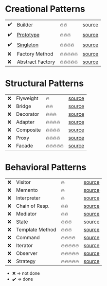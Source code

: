 # Creational Patterns
<table style="width:100%">
    <tr>
        <td>✔️</td>
        <td><a href="https://github.com/koeit/design-patterns/tree/main/src/Creational%20Patterns/Builder">Builder</a></td>
        <td>🔥🔥</td>
        <td><a href="https://www.dofactory.com/net/builder-design-pattern">source</a></td>
    </tr>
    <tr>
        <td>✔️</td>
        <td><a href="https://github.com/koeit/design-patterns/tree/main/src/Creational%20Patterns/Prototype">Prototype</a></td>
        <td>🔥🔥🔥</td>
        <td><a href="https://www.dofactory.com/net/prototype-design-pattern">source</a></td>
    </tr>
    <tr>
        <td>✔️</td>
        <td><a href="https://github.com/koeit/design-patterns/tree/main/src/Creational%20Patterns/Singleton">Singleton</a></td>
        <td>🔥🔥🔥🔥</td>
        <td><a href="https://www.dofactory.com/net/singleton-design-pattern">source</a></td>
    </tr>
    <tr>
        <td>❌</td>
        <td>Factory Method</td>
        <td>🔥🔥🔥🔥🔥</td>
        <td><a href="https://www.dofactory.com/net/factory-method-design-pattern">source</a></td>
    </tr>
    <tr>
        <td>❌</td>
        <td>Abstract Factory</td>
        <td>🔥🔥🔥🔥🔥</td>
        <td><a href="https://www.dofactory.com/net/abstract-factory-design-pattern">source</a></td>
    </tr>
</table>

# Structural Patterns
<table style="width:100%">
    <tr>
        <td>❌</td>
        <td>Flyweight</td>
        <td>🔥</td>
        <td><a href="https://www.dofactory.com/net/flyweight-design-pattern">source</a></td>
    </tr>
    <tr>
        <td>❌</td>
        <td>Bridge</td>
        <td>🔥🔥</td>
        <td><a href="https://www.dofactory.com/net/bridge-design-pattern">source</a></td>
    </tr>
    <tr>
        <td>❌</td>
        <td>Decorator</td>
        <td>🔥🔥🔥</td>
        <td><a href="https://www.dofactory.com/net/decorator-design-pattern">source</a></td>
    </tr>
    <tr>
        <td>❌</td>
        <td>Adapter</td>
        <td>🔥🔥🔥🔥</td>
        <td><a href="https://www.dofactory.com/net/adapter-design-pattern">source</a></td>
    </tr>
    <tr>
        <td>❌</td>
        <td>Composite</td>
        <td>🔥🔥🔥🔥</td>
        <td><a href="https://www.dofactory.com/net/composite-design-pattern">source</a></td>
    </tr>
    <tr>
        <td>❌</td>
        <td>Proxy</td>
        <td>🔥🔥🔥🔥</td>
        <td><a href="https://www.dofactory.com/net/proxy-design-pattern">source</a></td>
    </tr>
    <tr>
        <td>❌</td>
        <td>Facade</td>
        <td>🔥🔥🔥🔥🔥</td>
        <td><a href="https://www.dofactory.com/net/facade-design-pattern">source</a></td>
    </tr>
</table>

# Behavioral Patterns
<table style="width:100%">
    <tr>
        <td>❌</td>
        <td>Visitor</td>
        <td>🔥</td>
        <td><a href="https://www.dofactory.com/net/visitor-design-pattern">source</a></td>
    </tr>
    <tr>
        <td>❌</td>
        <td>Memento</td>
        <td>🔥</td>
        <td><a href="https://www.dofactory.com/net/memento-design-pattern">source</a></td>
    </tr>
    <tr>
        <td>❌</td>
        <td>Interpreter</td>
        <td>🔥</td>
        <td><a href="https://www.dofactory.com/net/interpreter-design-pattern">source</a></td>
    </tr>
    <tr>
        <td>❌</td>
        <td>Chain of Resp.</td>
        <td>🔥🔥</td>
        <td><a href="https://www.dofactory.com/net/chain-of-responsibility-design-pattern">source</a></td>
    </tr>
    <tr>
        <td>❌</td>
        <td>Mediator</td>
        <td>🔥🔥</td>
        <td><a href="https://www.dofactory.com/net/mediator-design-pattern">source</a></td>
    </tr>
    <tr>
        <td>❌</td>
        <td>State</td>
        <td>🔥🔥🔥</td>
        <td><a href="https://www.dofactory.com/net/state-design-pattern">source</a></td>
    </tr>
    <tr>
        <td>❌</td>
        <td>Template Method</td>
        <td>🔥🔥🔥</td>
        <td><a href="https://www.dofactory.com/net/template-method-design-pattern">source</a></td>
    </tr>
    <tr>
        <td>❌</td>
        <td>Command</td>
        <td>🔥🔥🔥🔥</td>
        <td><a href="https://www.dofactory.com/net/command-design-pattern">source</a></td>
    </tr>
    <tr>
        <td>❌</td>
        <td>Iterator</td>
        <td>🔥🔥🔥🔥🔥</td>
        <td><a href="https://www.dofactory.com/net/iterator-design-pattern">source</a></td>
    </tr>
    <tr>
        <td>❌</td>
        <td>Observer</td>
        <td>🔥🔥🔥🔥🔥</td>
        <td><a href="https://www.dofactory.com/net/observer-design-pattern">source</a></td>
    </tr>
    <tr>
        <td>❌</td>
        <td>Strategy</td>
        <td>🔥🔥🔥🔥🔥</td>
        <td><a href="https://www.dofactory.com/net/strategy-design-pattern">source</a></td>
    </tr>
</table>

* ❌ => not done
* ✔️ => done

[//]: #https://emojipedia.org/fire/ (emoji source)